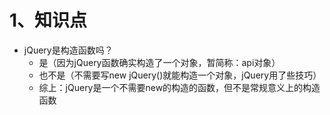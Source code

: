 # 1、知识点
- jQuery是构造函数吗？
  - 是（因为jQuery函数确实构造了一个对象，暂简称：api对象）
  - 也不是（不需要写new jQuery()就能构造一个对象，jQuery用了些技巧）
  - 综上：jQuery是一个不需要new的构造的函数，但不是常规意义上的构造函数